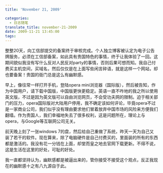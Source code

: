 ```yaml
---
title: 'November 21, 2009'

categories:
  - 日志随笔
translate_title: november-21-2009
date: 2009-11-21 13:45:00
tags:
---
```


整整20天，向工信部提交的备案终于审核完成。个人独立博客被认定为电子公告牌服务，必须在工信部备案，如此具有贵国特色的事情，终于让我体验了一回。这期间貌似我没有写什么反对人民反对party的事情，否则后果可想而知。我自己付费买主机空间，买域名，然后仅仅是在上面写些闲言碎语，就是这样一个网站，却也要备案！贵国的衙门总是这么有幽默感。

早上，像往常一样打开手机，登陆opera mini浏览器（国际版），然后被告知，作为中国用户，请下载中国版，中国版更快更稳定。英语一直不咋地的我之所以使用英文版，不过是因为英文版可以自由浏览网页，不会受功夫网的限制。迫于相关部门的压力，opera国际版对大陆用户停用，我不确定该如何评论，毕竟opera不过是一家商业公司，我们似乎没有理由要求他们冒着放弃中国市场的风险来方便我们翻墙。作为贵国人，我们幸福地失去了很多权利，这是问题所在，理论上与opera，与Google等互联网公司无关。

前天晚上刻了一张windows 7的盘，然后给自己重做了系统，昨天一天为自己又装了若干的软件。现在算来，除了电脑硬件是自己付费买的，里面装的所有的东西都是激活的。我没有花一分钱在上面，却堂而皇之地去官网下载更新。不得不说，这是生活在这里的好处，可耻的好处。

我一直都坚持认为，幽默感都是被逼出来的，管你接受不接受这个观点，反正我现在的幽默感十之有八九源自于此。